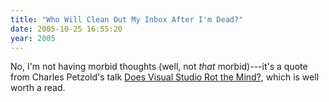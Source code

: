 ```yaml
---
title: "Who Will Clean Out My Inbox After I'm Dead?"
date: 2005-10-25 16:55:20
year: 2005
---
```

<p>No, I'm not having morbid thoughts (well, not <em>that</em> morbid)---it's a quote from Charles Petzold's talk <a href="http://charlespetzold.com/etc/DoesVisualStudioRotTheMind.html">Does Visual Studio Rot the Mind?</a>, which is well worth a read.</p>
